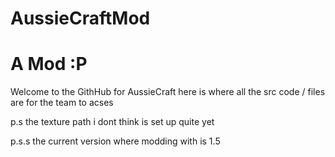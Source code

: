 AussieCraftMod
==============
A Mod :P
==============
Welcome to the GithHub for AussieCraft here is where all the src code / files are for the team to acses

p.s the texture path i dont think is set up quite yet

p.s.s the current version where modding with is 1.5

